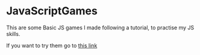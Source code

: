 # JavaScriptGames
This are some Basic JS games I made following a tutorial, to practise my JS skills.

If you want to try them go to [this link](https://talvarez2.github.io/JavaScriptGames/)
